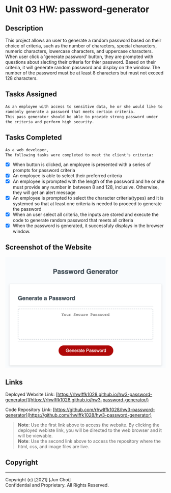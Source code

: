 # Unit 03 HW: password-generator

## Description
This project allows an user to generate a random password based on their choice of criteria, such as the number of characters, special characters, numeric characters, lowercase characters, and uppercase characters. When user click a 'generate password' button, they are prompted with questions about slecting their criteria for thier password. Based on their criteria, it will generate random password and display on the window. The number of the password must be at least 8 characters but must not exceed 128 characters.

## Tasks Assigned
```
As an employee with access to sensitive data, he or she would like to randomly generate a password that meets certain criteria. 
This pass generator should be able to provide strong password under the criteria and perform high security.
```

## Tasks Completed

```
As a web developer,
The following tasks were completed to meet the client's criteria:
```
- [x] When button is clicked, an employee is presented with a series of prompts for password criteria
- [x] An employee is able to select their preferred criteria
- [x] An employee is prompted with the length of the password and he or she must provide any number in between 8 and 128, inclusive. Otherwise, they will get an alert message
- [x] An employee is prompted to select the character criteria(types) and it is systemed so that at least one criteria is needed to proceed to generate the password
- [x] When an user select all criteria, the inputs are stored and execute the code to generate random password that meets all criteria
- [x] When the password is generated, it successfuly displays in the browser window.

## Screenshot of the Website

![screenshot of the website](./images/screenshot-of-full-page.png)

## Links

Deployed Website Link: [https://rhwlffk1028.github.io/hw3-password-generator/](https://rhwlffk1028.github.io/hw3-password-generator/)

Code Repository Link: [https://github.com/rhwlffk1028/hw3-password-generator](https://github.com/rhwlffk1028/hw3-password-generator)

> **Note**: Use the first link above to access the website. By clicking the deployed webiste link, you will be directed to the web browser and it will be viewable.<br>
> **Note**: Use the second link above to access the repository where the html, css, and image files are live.

## Copyright
---
Copyright (c) [2021] [Jun Choi] <br>
Confidential and Proprietary. All Rights Reserved.